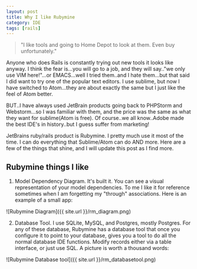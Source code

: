 ```yaml
---
layout: post
title: Why I like Rubymine
category: IDE
tags: [rails]
---
```

> "I like tools and going to Home Depot to look at them.  Even buy unfortunately." 

Anyone who does Rails is constantly trying out new tools it looks like anyway.  I think the fear is...you will go to a job, and they will
say.."we only use VIM here!"...or EMACS...well I tried them..and I hate them...but that said I did want to try one of the popular text
editors.  I use sublime, but now I have switched to Atom...they are about exactly the same but I just like the feel of Atom better.

BUT..I have always used JetBrain products going back to PHPStorm and Webstorm...so I was familiar with them, and the price was the same as
what they want for sublime(Atom is free).  Of course..we all know..Adobe made the best IDE's in history..but I guess suffer from marketing!

JetBrains ruby/rails product is Rubymine. I pretty much use it most of the time.  I can do everything that Sublime/Atom can do AND more.
Here are a few of the things that shine, and I will update this post as I find more.

## Rubymine things I like

1. Model Dependency Diagram.  It's built it.  You can see a visual representation of your model dependencies.  To me I like it for reference sometimes
when I am forgetting my "through" associations.  Here is an example of a small app:

![Rubymine Diagram]({{ site.url }}/rm_diagram.png)

2. Database Tool.  I use SQLite, MySQL, and Postgres, mostly Postgres.  For any of these database, Rubymine has a database tool
that once you configure it to point to your database, gives you a tool to do all the normal database IDE functions.  Modify records either
via a table interface, or just use SQL.  A picture is worth a thousand words:

![Rubymine Database tool]({{ site.url }}/rm_databasetool.png)
